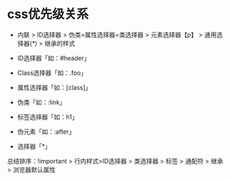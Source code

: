# css优先级关系
- 内联 > ID选择器 > 伪类=属性选择器=类选择器 > 元素选择器【p】 > 通用选择器(*) > 继承的样式

- ID选择器「如：#header」
- Class选择器「如：.foo」
- 属性选择器「如：[class]」
- 伪类「如：:link」
- 标签选择器「如：h1」
- 伪元素「如：:after」
- 选择器「*」



总结排序：!important > 行内样式>ID选择器 > 类选择器 > 标签 > 通配符 > 继承 > 浏览器默认属性